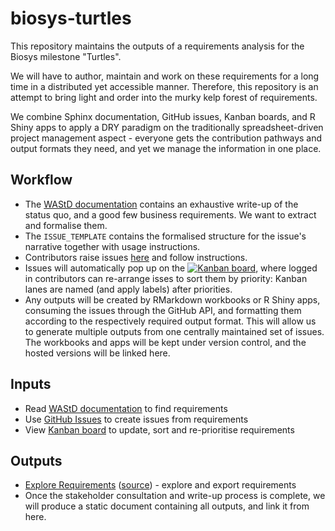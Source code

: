 # biosys-turtles
This repository maintains the outputs of a requirements analysis for the Biosys milestone "Turtles".

We will have to author, maintain and work on these requirements for a long time in a distributed yet accessible manner.
Therefore, this repository is an attempt to bring light and order into the murky kelp forest of requirements.

We combine Sphinx documentation, GitHub issues, Kanban boards, and R Shiny apps to apply a DRY paradigm on the traditionally spreadsheet-driven project management aspect - everyone gets the contribution pathways and output formats they need, and yet we manage the information in one place.

## Workflow

* The [WAStD documentation](http://wastd.readthedocs.io/business_analysts.html) contains 
  an exhaustive write-up of the status quo, and a good few business requirements. 
  We want to extract and formalise them.
* The `ISSUE_TEMPLATE` contains the formalised structure for the issue's narrative 
  together with usage instructions.
* Contributors raise issues [here](https://github.com/parksandwildlife/biosys-turtles/issues)
  and follow instructions.
* Issues will automatically pop up on the 
  [![Kanban board](https://badge.waffle.io/parksandwildlife/biosys-turtles.svg?label=must-have&title=KanbanBoard)](http://waffle.io/parksandwildlife/biosys-turtles), where logged in
  contributors can re-arrange isses to sort them by priority:
  Kanban lanes are named (and apply labels) after priorities.
* Any outputs will be created by RMarkdown workbooks or R Shiny apps, consuming the issues 
  through the GitHub API, and formatting them according to the respectively required output format. 
  This will allow us to generate multiple outputs from one centrally maintained set of issues. 
  The workbooks and apps will be kept under version control, and the hosted versions will be linked here.
  
## Inputs

* Read [WAStD documentation](http://wastd.readthedocs.io/business_analysts.html) to find requirements
* Use [GitHub Issues](https://github.com/parksandwildlife/biosys-turtles/issues) to create issues from requirements
* View [Kanban board](https://waffle.io/parksandwildlife/biosys-turtles) to update, sort and re-prioritise requirements

## Outputs

* [Explore Requirements](https://yes-we-ckan.shinyapps.io/BiosysTurtlesRequirements/) ([source](https://github.com/parksandwildlife/turtle-scripts/tree/master/requirements/BiosysTurtlesRequirements)) - explore and export requirements
* Once the stakeholder consultation and write-up process is complete, we will produce a static document containing all outputs, and link it from here.
